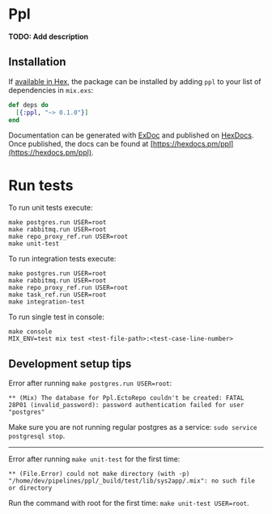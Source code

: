 # Ppl

**TODO: Add description**

## Installation

If [available in Hex](https://hex.pm/docs/publish), the package can be installed
by adding `ppl` to your list of dependencies in `mix.exs`:

```elixir
def deps do
  [{:ppl, "~> 0.1.0"}]
end
```

Documentation can be generated with [ExDoc](https://github.com/elixir-lang/ex_doc)
and published on [HexDocs](https://hexdocs.pm). Once published, the docs can
be found at [https://hexdocs.pm/ppl](https://hexdocs.pm/ppl).

# Run tests

To run unit tests execute:
```
make postgres.run USER=root
make rabbitmq.run USER=root
make repo_proxy_ref.run USER=root
make unit-test
```

To run integration tests execute:
```
make postgres.run USER=root
make rabbitmq.run USER=root
make repo_proxy_ref.run USER=root
make task_ref.run USER=root
make integration-test
```

To run single test in console:
```
make console
MIX_ENV=test mix test <test-file-path>:<test-case-line-number>
```

## Development setup tips

Error after running `make postgres.run USER=root`:

```
** (Mix) The database for Ppl.EctoRepo couldn't be created: FATAL 28P01 (invalid_password): password authentication failed for user "postgres"
```

Make sure you are not running regular postgres as a service: `sudo service postgresql stop`.

---

Error after running `make unit-test` for the first time:

```
** (File.Error) could not make directory (with -p) "/home/dev/pipelines/ppl/_build/test/lib/sys2app/.mix": no such file or directory
```

Run the command with root for the first time: `make unit-test USER=root`.

